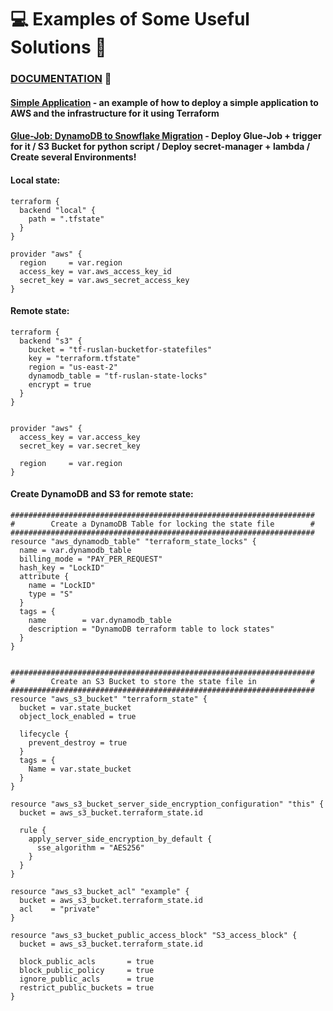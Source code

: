 # :computer: Examples of Some Useful Solutions :wrench:

### [DOCUMENTATION](https://github.com/RuslanSerdiuk/DevOps_Tasks_and_solutions/blob/Documentation/Documentation/Materials/Automation-Tools/Ansible.pdf) :metal:




#### [Simple Application](https://github.com/RuslanSerdiuk/DevOps_Tasks_and_solutions/tree/Terraform/Terraform/Simple_Application) - an example of how to deploy a simple application to AWS and the infrastructure for it using Terraform
#### [Glue-Job: DynamoDB to Snowflake Migration]() - Deploy Glue-Job + trigger for it / S3 Bucket for python script / Deploy secret-manager + lambda / Create several Environments!




#### Local state:
```
terraform {
  backend "local" {
    path = ".tfstate"
  }
}

provider "aws" {
  region     = var.region
  access_key = var.aws_access_key_id
  secret_key = var.aws_secret_access_key
}
```




#### Remote state:
```
terraform {
  backend "s3" {
    bucket = "tf-ruslan-bucketfor-statefiles"
    key = "terraform.tfstate"
    region = "us-east-2"
    dynamodb_table = "tf-ruslan-state-locks"
    encrypt = true
  }
}


provider "aws" {
  access_key = var.access_key
  secret_key = var.secret_key
  
  region     = var.region
}

```




#### Create DynamoDB and S3 for remote state:
```
####################################################################
#        Create a DynamoDB Table for locking the state file        #
####################################################################
resource "aws_dynamodb_table" "terraform_state_locks" {
  name = var.dynamodb_table
  billing_mode = "PAY_PER_REQUEST"
  hash_key = "LockID"
  attribute {
    name = "LockID"
    type = "S"
  }
  tags = {
    name        = var.dynamodb_table
    description = "DynamoDB terraform table to lock states"
  }
}


####################################################################
#        Create an S3 Bucket to store the state file in            #
####################################################################
resource "aws_s3_bucket" "terraform_state" {
  bucket = var.state_bucket
  object_lock_enabled = true
  
  lifecycle {
    prevent_destroy = true
  }
  tags = {
    Name = var.state_bucket
  }
}

resource "aws_s3_bucket_server_side_encryption_configuration" "this" {
  bucket = aws_s3_bucket.terraform_state.id

  rule {
    apply_server_side_encryption_by_default {
      sse_algorithm = "AES256"
    }
  }
}

resource "aws_s3_bucket_acl" "example" {
  bucket = aws_s3_bucket.terraform_state.id
  acl    = "private"
}

resource "aws_s3_bucket_public_access_block" "S3_access_block" {
  bucket = aws_s3_bucket.terraform_state.id

  block_public_acls       = true
  block_public_policy     = true
  ignore_public_acls      = true
  restrict_public_buckets = true
}
```

